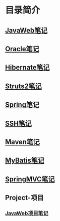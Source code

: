 # 目录简介
## [JavaWeb笔记](/note/JavaWeb/javaweb.html)
## [Oracle笔记](/note/Oracle/Oracle.html)
## [Hibernate笔记](/note/Hibernate/Hibernate.html)
## [Struts2笔记](/note/Struts2/Struts2.html)
## [Spring笔记](/note/Spring/Spring.html)
## [SSH笔记](/note/SSH/SSH.html)
## [Maven笔记](/note/Maven/Maven.html)
## [MyBatis笔记](/note/MyBatis/MyBatis.html)
## [SpringMVC笔记](/note/SpringMVC/SpringMVC.html)
## Project-项目
### [JavaWeb项目笔记](/note/Project/JavaWeb/JavaWeb.html)
